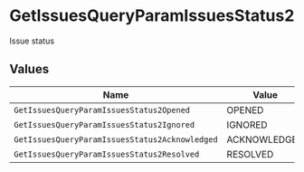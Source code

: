 # GetIssuesQueryParamIssuesStatus2

Issue status


## Values

| Name                                           | Value                                          |
| ---------------------------------------------- | ---------------------------------------------- |
| `GetIssuesQueryParamIssuesStatus2Opened`       | OPENED                                         |
| `GetIssuesQueryParamIssuesStatus2Ignored`      | IGNORED                                        |
| `GetIssuesQueryParamIssuesStatus2Acknowledged` | ACKNOWLEDGED                                   |
| `GetIssuesQueryParamIssuesStatus2Resolved`     | RESOLVED                                       |